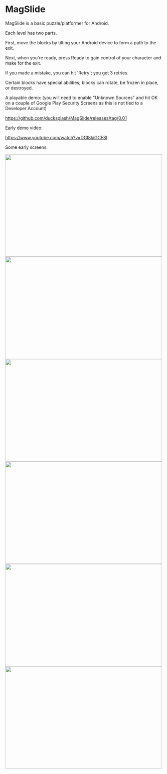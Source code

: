 # MagSlide

MagSlide is a basic puzzle/platformer for Android.

Each level has two parts.

First, move the blocks by tilting your Android device to form a path to the exit.

Next, when you're ready, press Ready to gain control of your character and make for the exit.

If you made a mistake, you can hit 'Retry'; you get 3 retries.

Certain blocks have special abilities; blocks can rotate, be frozen in place, or destroyed. 

A playable demo: (you will need to enable "Unknown Sources" and hit OK on a couple of Google Play Security Screens as this is not tied to a Developer Account)

https://github.com/ducksplash/MagSlide/releases/tag/0.01


Early demo video:

https://www.youtube.com/watch?v=DGl8kiGCFSI

Some early screens:

<img src="https://media.githubusercontent.com/media/ducksplash/MagSlide/master/screenshots/0.jpg" width="500" height="326"> <img src="https://media.githubusercontent.com/media/ducksplash/MagSlide/master/screenshots/1.jpg" width="500" height="326">
<img src="https://media.githubusercontent.com/media/ducksplash/MagSlide/master/screenshots/2.jpg" width="500" height="326">
<img src="https://media.githubusercontent.com/media/ducksplash/MagSlide/master/screenshots/3.jpg" width="500" height="326">
<img src="https://media.githubusercontent.com/media/ducksplash/MagSlide/master/screenshots/5.jpg" width="500" height="326">
<img src="https://media.githubusercontent.com/media/ducksplash/MagSlide/master/screenshots/6.jpg" width="500" height="326">

